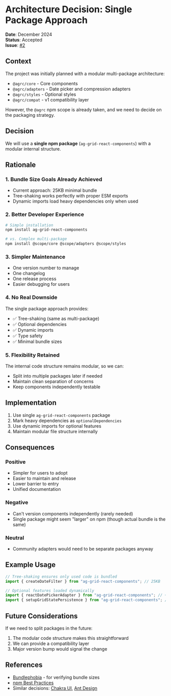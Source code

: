 # Architecture Decision: Single Package Approach

**Date**: December 2024  
**Status**: Accepted  
**Issue**: [#2](https://github.com/ryanrozich/ag-grid-react-components/issues/2)

## Context

The project was initially planned with a modular multi-package architecture:

- `@agrc/core` - Core components
- `@agrc/adapters` - Date picker and compression adapters
- `@agrc/styles` - Optional styles
- `@agrc/compat` - v1 compatibility layer

However, the `@agrc` npm scope is already taken, and we need to decide on the packaging strategy.

## Decision

We will use a **single npm package** (`ag-grid-react-components`) with a modular internal structure.

## Rationale

### 1. Bundle Size Goals Already Achieved

- Current approach: 25KB minimal bundle
- Tree-shaking works perfectly with proper ESM exports
- Dynamic imports load heavy dependencies only when used

### 2. Better Developer Experience

```bash
# Simple installation
npm install ag-grid-react-components

# vs. Complex multi-package
npm install @scope/core @scope/adapters @scope/styles
```

### 3. Simpler Maintenance

- One version number to manage
- One changelog
- One release process
- Easier debugging for users

### 4. No Real Downside

The single package approach provides:

- ✅ Tree-shaking (same as multi-package)
- ✅ Optional dependencies
- ✅ Dynamic imports
- ✅ Type safety
- ✅ Minimal bundle sizes

### 5. Flexibility Retained

The internal code structure remains modular, so we can:

- Split into multiple packages later if needed
- Maintain clean separation of concerns
- Keep components independently testable

## Implementation

1. Use single `ag-grid-react-components` package
2. Mark heavy dependencies as `optionalDependencies`
3. Use dynamic imports for optional features
4. Maintain modular file structure internally

## Consequences

### Positive

- Simpler for users to adopt
- Easier to maintain and release
- Lower barrier to entry
- Unified documentation

### Negative

- Can't version components independently (rarely needed)
- Single package might seem "larger" on npm (though actual bundle is the same)

### Neutral

- Community adapters would need to be separate packages anyway

## Example Usage

```typescript
// Tree-shaking ensures only used code is bundled
import { createDateFilter } from "ag-grid-react-components"; // 25KB

// Optional features loaded dynamically
import { reactDatePickerAdapter } from "ag-grid-react-components"; // +40KB only if used
import { setupGridStatePersistence } from "ag-grid-react-components"; // +15KB only if used
```

## Future Considerations

If we need to split packages in the future:

1. The modular code structure makes this straightforward
2. We can provide a compatibility layer
3. Major version bump would signal the change

## References

- [Bundlephobia](https://bundlephobia.com/) - for verifying bundle sizes
- [npm Best Practices](https://docs.npmjs.com/packages-and-modules/contributing-packages-to-the-registry)
- Similar decisions: [Chakra UI](https://github.com/chakra-ui/chakra-ui), [Ant Design](https://github.com/ant-design/ant-design)
